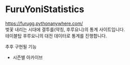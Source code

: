 # FuruYoniStatistics
https://furugg.pythonanywhere.com/  
벚꽃 내리는 시대에 결투를(약칭, 후루요니)의 통계 사이트입니다.  
테이블탑 후루요니의 대전 데이터로 통계를 진행합니다.  

추후 구현될 기능
- 시즌별 아카이브  
